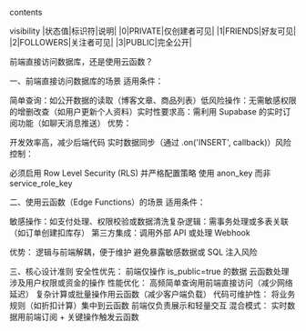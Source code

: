 
contents

visibility
|状态值|标识符|说明|
|0|PRIVATE|仅创建者可见|
|1|FRIENDS|好友可见|
|2|FOLLOWERS|关注者可见|
|3|PUBLIC|完全公开|



前端直接访问数据库，还是使用云函数？

一、前端直接访问数据库的场景​​
​​适用条件​​：

​​简单查询​​：如公开数据的读取（博客文章、商品列表）
​​低风险操作​​：无需敏感权限的增删改查（如用户更新个人资料）
​​实时性要求高​​：需利用 Supabase 的实时订阅功能（如聊天消息推送）
优势​​：

开发效率高，减少后端代码
实时数据同步（通过 .on('INSERT', callback)）
​​风险控制​​：

必须启用 ​​Row Level Security (RLS)​​ 并严格配置策略
使用 anon_key 而非 service_role_key

二、使用云函数（Edge Functions）的场景​​
​​适用条件​​：

​​敏感操作​​：如支付处理、权限校验或数据清洗
​​复杂逻辑​​：需事务处理或多表关联（如订单创建扣库存）
​​第三方集成​​：调用外部 API 或处理 Webhook

优势​​：
逻辑与前端解耦，便于维护
避免暴露敏感数据或 SQL 注入风险

三、核心设计准则​​
​​安全性优先​​：
前端仅操作 is_public=true 的数据
云函数处理涉及用户权限或资金的操作
​​性能优化​​：
高频简单查询用前端直接访问（减少网络延迟）
复杂计算或批量操作用云函数（减少客户端负载）
​​代码可维护性​​：
将业务规则（如折扣计算）集中到云函数
前端仅负责展示和轻量交互
​​混合模式​​：
实时数据用前端订阅 + 关键操作触发云函数
